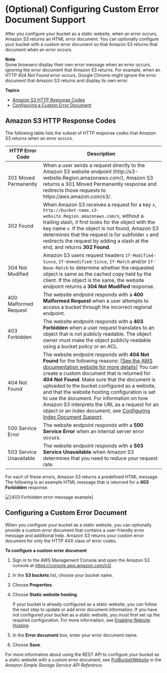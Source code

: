 # \(Optional\) Configuring Custom Error Document Support<a name="CustomErrorDocSupport"></a>

After you configure your bucket as a static website, when an error occurs, Amazon S3 returns an HTML error document\. You can optionally configure your bucket with a custom error document so that Amazon S3 returns that document when an error occurs\. 

**Note**  
Some browsers display their own error message when an error occurs, ignoring the error document that Amazon S3 returns\. For example, when an HTTP 404 Not Found error occurs, Google Chrome might ignore the error document that Amazon S3 returns and display its own error\.

**Topics**
+ [Amazon S3 HTTP Response Codes](#s3-http-error-codes)
+ [Configuring a Custom Error Document](#custom-error-document)

## Amazon S3 HTTP Response Codes<a name="s3-http-error-codes"></a>

The following table lists the subset of HTTP response codes that Amazon S3 returns when an error occurs\. 


| HTTP Error Code | Description | 
| --- | --- | 
| 301 Moved Permanently | When a user sends a request directly to the Amazon S3 website endpoint \(http://s3\-website\.Region\.amazonaws\.com/\), Amazon S3 returns a 301 Moved Permanently response and redirects those requests to https://aws\.amazon\.com/s3/\. | 
| 302 Found |  When Amazon S3 receives a request for a key `x`, `http://bucket-name.s3-website.Region.amazonaws.com/x`, without a trailing slash, it first looks for the object with the key name `x`\. If the object is not found, Amazon S3 determines that the request is for subfolder `x` and redirects the request by adding a slash at the end, and returns **302 Found**\.   | 
| 304 Not Modified |  Amazon S3 users request headers `If-Modified-Since`, `If-Unmodified-Since`, `If-Match` and/or `If-None-Match` to determine whether the requested object is same as the cached copy held by the client\. If the object is the same, the website endpoint returns a **304 Not Modified** response\.  | 
| 400 Malformed Request |  The website endpoint responds with a **400 Malformed Request** when a user attempts to access a bucket through the incorrect regional endpoint\.   | 
| 403 Forbidden |  The website endpoint responds with a **403 Forbidden** when a user request translates to an object that is not publicly readable\. The object owner must make the object publicly readable using a bucket policy or an ACL\.   | 
| 404 Not Found |  The website endpoint responds with **404 Not Found** for the following reasons: [\[See the AWS documentation website for more details\]](http://docs.aws.amazon.com/AmazonS3/latest/dev/CustomErrorDocSupport.html) You can create a custom document that is returned for **404 Not Found**\. Make sure that the document is uploaded to the bucket configured as a website, and that the website hosting configuration is set to use the document\. For information on how Amazon S3 interprets the URL as a request for an object or an index document, see [Configuring Index Document Support](IndexDocumentSupport.md)\.   | 
| 500 Service Error |  The website endpoint responds with a **500 Service Error** when an internal server error occurs\.  | 
| 503 Service Unavailable |  The website endpoint responds with a **503 Service Unavailable** when Amazon S3 determines that you need to reduce your request rate\.   | 

 For each of these errors, Amazon S3 returns a predefined HTML message\. The following is an example HTML message that is returned for a **403 Forbidden** response\.

![\[403 Forbidden error message example\]](http://docs.aws.amazon.com/AmazonS3/latest/dev/images/WebsiteErrorExample403.png)

## Configuring a Custom Error Document<a name="custom-error-document"></a>

When you configure your bucket as a static website, you can optionally provide a custom error document that contains a user\-friendly error message and additional help\. Amazon S3 returns your custom error document for only the HTTP 4XX class of error codes\. 

**To configure a custom error document**

1. Sign in to the AWS Management Console and open the Amazon S3 console at [https://console\.aws\.amazon\.com/s3/](https://console.aws.amazon.com/s3/)\.

1. In the **S3 buckets** list, choose your bucket name\.

1. Choose **Properties**\.

1. Choose **Static website hosting**\.

   If your bucket is already configured as a static website, you can follow the next step to update or add error document information\. If you have not configured your bucket as a static website, you must first set up the required configuration\. For more information, see [Enabling Website Hosting](EnableWebsiteHosting.md)\.

1. In the **Error document** box, enter your error document name\.

1. Choose **Save**\.

For more information about using the REST API to configure your bucket as a static website with a custom error document, see [PutBucketWebsite](https://docs.aws.amazon.com/AmazonS3/latest/API/API_PutBucketWebsite.html) in the *Amazon Simple Storage Service API Reference*\.
